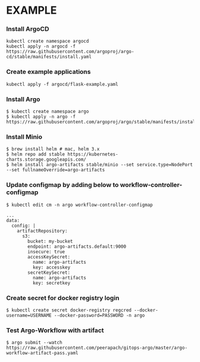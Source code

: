 # EXAMPLE

### Install ArgoCD
```
kubectl create namespace argocd
kubectl apply -n argocd -f https://raw.githubusercontent.com/argoproj/argo-cd/stable/manifests/install.yaml
```

### Create example applications 
```
kubectl apply -f argocd/flask-example.yaml
```

### Install Argo
```
$ kubectl create namespace argo
$ kubectl apply -n argo -f https://raw.githubusercontent.com/argoproj/argo/stable/manifests/install.yaml
```

### Install Minio
```
$ brew install helm # mac, helm 3.x
$ helm repo add stable https://kubernetes-charts.storage.googleapis.com/
$ helm install argo-artifacts stable/minio --set service.type=NodePort --set fullnameOverride=argo-artifacts
```

### Update configmap by adding below to workflow-controller-configmap
```
$ kubectl edit cm -n argo workflow-controller-configmap
```
```
...
data:
  config: |
    artifactRepository:
      s3:
        bucket: my-bucket
        endpoint: argo-artifacts.default:9000
        insecure: true
        accessKeySecret:
          name: argo-artifacts
          key: accesskey
        secretKeySecret:
          name: argo-artifacts
          key: secretkey
```

### Create secret for docker registry login
```
$ kubectl create secret docker-registry regcred --docker-username=USERNAME --docker-password=PASSWORD -n argo          
```
### Test Argo-Workflow with artifact
```
$ argo submit --watch https://raw.githubusercontent.com/peerapach/gitops-argo/master/argo-workflow-artifact-pass.yaml
```
